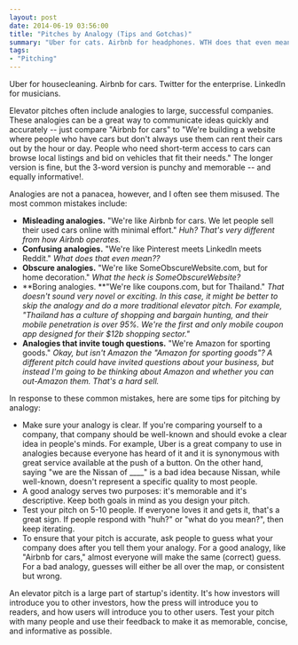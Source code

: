 ```yaml
---
layout: post
date: 2014-06-19 03:56:00
title: "Pitches by Analogy (Tips and Gotchas)"
summary: "Uber for cats. Airbnb for headphones. WTH does that even mean? This post explains tips and pitfalls when creating startup analogies."
tags:
- "Pitching"
---
```


Uber for housecleaning. Airbnb for cars. Twitter for the enterprise. LinkedIn for musicians.

Elevator pitches often include analogies to large, successful companies. These analogies can be a great way to communicate ideas quickly and accurately -- just compare "Airbnb for cars" to "We're building a website where people who have cars but don't always use them can rent their cars out by the hour or day. People who need short-term access to cars can browse local listings and bid on vehicles that fit their needs." The longer version is fine, but the 3-word version is punchy and memorable -- and equally informative!.  

Analogies are not a panacea, however, and I often see them misused. The most common mistakes include:

- **Misleading analogies.** "We're like Airbnb for cars. We let people sell their used cars online with minimal effort." _Huh? That's very different from how Airbnb operates._
- **Confusing analogies.** "We're like Pinterest meets LinkedIn meets Reddit." _What does that even mean??_
- **Obscure analogies.** "We're like SomeObscureWebsite.com, but for home decoration." _What the heck is SomeObscureWebsite?_
- **Boring analogies. **"We're like coupons.com, but for Thailand." _That doesn't sound very novel or exciting. In this case, it might be better to skip the analogy and do a more traditional elevator pitch. For example, "Thailand has a culture of shopping and bargain hunting, and their mobile penetration is over 95%. We're the first and only mobile coupon app designed for their $12b shopping sector."_
- **Analogies that invite tough questions.** "We're Amazon for sporting goods." _Okay, but isn't Amazon the "Amazon for sporting goods"? A different pitch could have invited questions about your business, but instead I'm going to be thinking about Amazon and whether you can out-Amazon them. That's a hard sell._

In response to these common mistakes, here are some tips for pitching by analogy:

- Make sure your analogy is clear. If you're comparing yourself to a company, that company should be well-known and should evoke a clear idea in people's minds. For example, Uber is a great company to use in analogies because everyone has heard of it and it is synonymous with great service available at the push of a button. On the other hand, saying "we are the Nissan of &#95;&#95;&#95;&#95;" is a bad idea because Nissan, while well-known, doesn't represent a specific quality to most people.
- A good analogy serves two purposes: it's memorable and it's descriptive. Keep both goals in mind as you design your pitch.
- Test your pitch on 5-10 people. If everyone loves it and gets it, that's a great sign. If people respond with "huh?" or "what do you mean?", then keep iterating.
- To ensure that your pitch is accurate, ask people to guess what your company does after you tell them your analogy. For a good analogy, like "Airbnb for cars," almost everyone will make the same (correct) guess. For a bad analogy, guesses will either be all over the map, or consistent but wrong.

An elevator pitch is a large part of startup's identity. It's how investors will introduce you to other investors, how the press will introduce you to readers, and how users will introduce you to other users. Test your pitch with many people and use their feedback to make it as memorable, concise, and informative as possible.